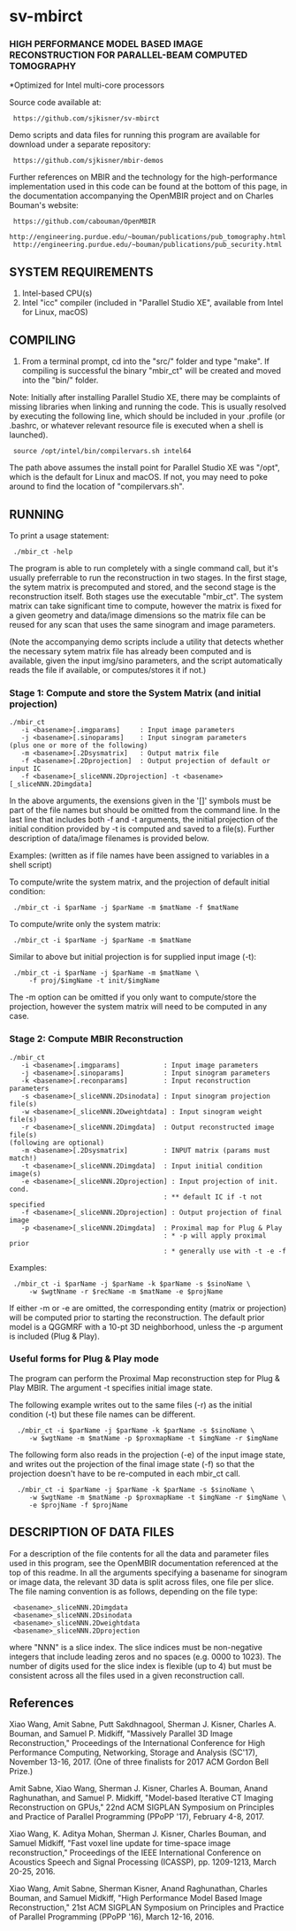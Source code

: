 # sv-mbirct

### HIGH PERFORMANCE MODEL BASED IMAGE RECONSTRUCTION FOR PARALLEL-BEAM COMPUTED TOMOGRAPHY
*Optimized for Intel multi-core processors

Source code available at:

     https://github.com/sjkisner/sv-mbirct

Demo scripts and data files for running this program are available
for download under a separate repository:

     https://github.com/sjkisner/mbir-demos

Further references on MBIR and the technology for the high-performance implementation used in this
code can be found at the bottom of this page, in the documentation accompanying the OpenMBIR
project and on Charles Bouman's website:

     https://github.com/cabouman/OpenMBIR
     http://engineering.purdue.edu/~bouman/publications/pub_tomography.html
     http://engineering.purdue.edu/~bouman/publications/pub_security.html

## SYSTEM REQUIREMENTS

1. Intel-based CPU(s)
2. Intel "icc" compiler (included in "Parallel Studio XE", available from Intel for Linux, macOS)

## COMPILING

1. From a terminal prompt, cd into the "src/" folder and type "make". If
compiling is successful the binary "mbir_ct" will be created and moved into
the "bin/" folder.

Note: Initially after installing Parallel Studio XE, there may be complaints
of missing libraries when linking and running the code.
This is usually resolved by executing the following line, which should be
included in your .profile (or .bashrc, or whatever relevant resource file
is executed when a shell is launched).

     source /opt/intel/bin/compilervars.sh intel64

The path above assumes the install point for Parallel Studio XE was "/opt",
which is the default for Linux and macOS. If not, you may need to poke around
to find the location of "compilervars.sh".

## RUNNING

To print a usage statement:

     ./mbir_ct -help

The program is able to run completely with a single command call, but it's 
usually preferrable to run the reconstruction in two stages. In the 
first stage, the sytem matrix is precomputed and stored, and the second
stage is the reconstruction itself. Both stages use the executable "mbir_ct".
The system matrix can take significant time to compute,
however the matrix is fixed for a given geometry and data/image 
dimensions so the matrix file can be reused for any scan that uses the 
same sinogram and image parameters.

(Note the accompanying demo scripts include a utility that detects whether
the necessary sytem matrix file has already been computed and is available, 
given the input img/sino parameters, and the script automatically reads
the file if available, or computes/stores it if not.)

### Stage 1: Compute and store the System Matrix (and initial projection)

    ./mbir_ct
       -i <basename>[.imgparams]     : Input image parameters
       -j <basename>[.sinoparams]    : Input sinogram parameters
    (plus one or more of the following)
       -m <basename>[.2Dsysmatrix]   : Output matrix file
       -f <basename>[.2Dprojection]  : Output projection of default or input IC
       -f <basename>[_sliceNNN.2Dprojection] -t <basename>[_sliceNNN.2Dimgdata]

In the above arguments, the exensions given in the '[]' symbols must be part
of the file names but should be omitted from the command line.
In the last line that includes both -f and -t arguments, the initial 
projection of the initial condition provided by -t is computed and 
saved to a file(s). Further description of data/image filenames is provided
below.

Examples: (written as if file names have been assigned 
           to variables in a shell script)

To compute/write the system matrix, and the projection of default initial condition:  
  
     ./mbir_ct -i $parName -j $parName -m $matName -f $matName

To compute/write only the system matrix:  
 
     ./mbir_ct -i $parName -j $parName -m $matName

Similar to above but initial projection is for supplied input image (-t):  
     
     ./mbir_ct -i $parName -j $parName -m $matName \
         -f proj/$imgName -t init/$imgName

The -m option can be omitted if you only want to compute/store the
projection, however the system matrix will need to be computed in any case.


### Stage 2: Compute MBIR Reconstruction

    ./mbir_ct
       -i <basename>[.imgparams]           : Input image parameters
       -j <basename>[.sinoparams]          : Input sinogram parameters
       -k <basename>[.reconparams]         : Input reconstruction parameters
       -s <basename>[_sliceNNN.2Dsinodata] : Input sinogram projection file(s)
       -w <basename>[_sliceNNN.2Dweightdata] : Input sinogram weight file(s)
       -r <basename>[_sliceNNN.2Dimgdata]  : Output reconstructed image file(s)
    (following are optional)
       -m <basename>[.2Dsysmatrix]         : INPUT matrix (params must match!)
       -t <basename>[_sliceNNN.2Dimgdata]  : Input initial condition image(s)
       -e <basename>[_sliceNNN.2Dprojection] : Input projection of init. cond.
                                           : ** default IC if -t not specified
       -f <basename>[_sliceNNN.2Dprojection] : Output projection of final image
       -p <basename>[_sliceNNN.2Dimgdata]  : Proximal map for Plug & Play
                                           : * -p will apply proximal prior
                                           : * generally use with -t -e -f

Examples:

     ./mbir_ct -i $parName -j $parName -k $parName -s $sinoName \
         -w $wgtNname -r $recName -m $matName -e $projName

If either -m or -e are omitted, the corresponding entity (matrix or
projection) will be computed prior to starting the reconstruction.
The default prior model is a QGGMRF with a 10-pt 3D neighborhood, unless
the -p argument is included (Plug & Play).

### Useful forms for Plug & Play mode

The program can perform the Proximal Map reconstruction step for
Plug & Play MBIR. The argument -t specifies initial image state.

The following example writes out to the same files (-r) as the initial
condition (-t) but these file names can be different.

      ./mbir_ct -i $parName -j $parName -k $parName -s $sinoName \
         -w $wgtName -m $matName -p $proxmapName -t $imgName -r $imgName

The following form also reads in the projection (-e) of the input image state,
and writes out the projection of the final image state (-f) so that the
projection doesn't have to be re-computed in each mbir_ct call.

      ./mbir_ct -i $parName -j $parName -k $parName -s $sinoName \
         -w $wgtName -m $matName -p $proxmapName -t $imgName -r $imgName \
         -e $projName -f $projName

## DESCRIPTION OF DATA FILES

For a description of the file contents for all the data and parameter
files used in this program, see the OpenMBIR documentation referenced
at the top of this readme.
In all the arguments specifying a basename for sinogram or image data,
the relevant 3D data is split across files, one file per slice.
The file naming convention is as follows, depending on the file type:

     <basename>_sliceNNN.2Dimgdata
     <basename>_sliceNNN.2Dsinodata
     <basename>_sliceNNN.2Dweightdata
     <basename>_sliceNNN.2Dprojection

where "NNN" is a slice index. The slice indices must be non-negative integers
that include leading zeros and no spaces (e.g. 0000 to 1023). The number of
digits used for the slice index is flexible (up to 4) but must be consistent
across all the files used in a given reconstruction call.


## References

Xiao Wang, Amit Sabne, Putt Sakdhnagool, Sherman J. Kisner, Charles A. Bouman, and Samuel P. Midkiff, "Massively Parallel 3D Image Reconstruction," Proceedings of the International Conference for High Performance Computing, Networking, Storage and Analysis (SC'17), November 13-16, 2017. (One of three finalists for 2017 ACM Gordon Bell Prize.)

Amit Sabne, Xiao Wang, Sherman J. Kisner, Charles A. Bouman, Anand Raghunathan, and Samuel P. Midkiff, "Model-based Iterative CT Imaging Reconstruction on GPUs," 22nd ACM SIGPLAN Symposium on Principles and Practice of Parallel Programming (PPoPP '17), February 4-8, 2017.

Xiao Wang, K. Aditya Mohan, Sherman J. Kisner, Charles Bouman, and Samuel Midkiff, "Fast voxel line update for time-space image reconstruction," Proceedings of the IEEE International Conference on Acoustics Speech and Signal Processing (ICASSP), pp. 1209-1213, March 20-25, 2016.

Xiao Wang, Amit Sabne, Sherman Kisner, Anand Raghunathan, Charles Bouman, and Samuel Midkiff, "High Performance Model Based Image Reconstruction," 21st ACM SIGPLAN Symposium on Principles and Practice of Parallel Programming (PPoPP '16), March 12-16, 2016. 
